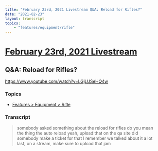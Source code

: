 ```yaml
---
title: "February 23rd, 2021 Livestream Q&A: Reload for Rifles?"
date: "2021-02-23"
layout: transcript
topics:
    - "features/equipment/rifle"
---
```

# [February 23rd, 2021 Livestream](../2021-02-23.md)
## Q&A: Reload for Rifles?
https://www.youtube.com/watch?v=LGjLUSeHQ4w

### Topics
* [Features > Equipment > Rifle](../topics/features/equipment/rifle.md)

### Transcript

> somebody asked something about the reload for rifles do you mean the thing the auto reload yeah, upload that on the qa site did somebody make a ticket for that I remember we talked about it a lot last, on a stream, make sure to upload that jam

